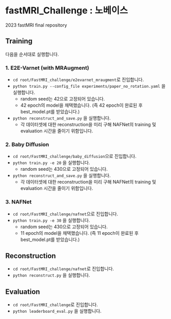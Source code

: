 # fastMRI_Challenge : 노베이스
2023 fastMRI final repository
## Training
다음을 순서대로 실행합니다.
### 1. E2E-Varnet (with MRAugment)
* ```cd root/FastMRI_challenge/e2evarnet_mraugment```로 진입합니다.
* ```python train.py --config_file experiments/paper_no_rotation.yaml```
  을 실행합니다.
  * random seed는 42으로 고정되어 있습니다.
  * 42 epoch의 model을 채택했습니다. (즉 42 epoch이 완료된 후 best_model.pt를 받았습니다.)
* ```python reconstruct_and_save.py``` 을 실행합니다.
  * 각 데이터셋에 대한 reconstruction을 미리 구해 NAFNet의 training 및 evaluation 시간을 줄이기 위함입니다.
  
### 2. Baby Diffusion
* ```cd root/FastMRI_challenge/baby_diffusion```으로 진입합니다.
* ```python train.py -e 20``` 을 실행합니다.
  * random seed는 430으로 고정되어 있습니다.
* ```python reconstruct_and_save.py``` 을 실행합니다.
  * 각 데이터셋에 대한 reconstruction을 미리 구해 NAFNet의 training 및 evaluation 시간을 줄이기 위함입니다.

### 3. NAFNet
* ```cd root/FastMRI_challenge/nafnet```으로 진입합니다.
* ```python train.py -e 30``` 을 실행합니다.
  * random seed는 430으로 고정되어 있습니다.
  * 11 epoch의 model을 채택했습니다. (즉 11 epoch이 완료된 후 best_model.pt를 받았습니다.)
  
## Reconstruction
* ```cd root/FastMRI_challenge/nafnet```로 진입합니다.
* ```python reconstruct.py``` 을 실행합니다.

## Evaluation
* ```cd root/FastMRI_challenge```로 진입합니다.
* ```python leaderboard_eval.py``` 을 실행합니다.
